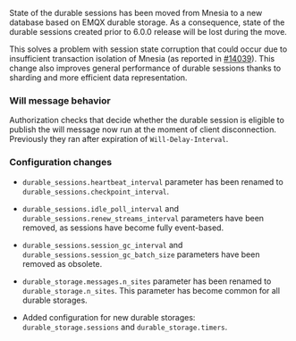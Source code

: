 State of the durable sessions has been moved from Mnesia to a new database based on EMQX durable storage.
As a consequence, state of the durable sessions created prior to 6.0.0 release will be lost during the move.

This solves a problem with session state corruption that could occur due to insufficient transaction isolation of Mnesia (as reported in [#14039](https://github.com/emqx/emqx/issues/14039)).
This change also improves general performance of durable sessions thanks to sharding and more efficient data representation.

### Will message behavior

Authorization checks that decide whether the durable session is eligible to publish the will message now run at the moment of client disconnection.
Previously they ran after expiration of `Will-Delay-Interval`.

### Configuration changes

- `durable_sessions.heartbeat_interval` parameter has been renamed to `durable_sessions.checkpoint_interval`.

- `durable_sessions.idle_poll_interval` and `durable_sessions.renew_streams_interval` parameters have been removed, as sessions have become fully event-based.

- `durable_sessions.session_gc_interval` and `durable_sessions.session_gc_batch_size` parameters have been removed as obsolete.

- `durable_storage.messages.n_sites` parameter has been renamed to `durable_storage.n_sites`.
  This parameter has become common for all durable storages.

- Added configuration for new durable storages: `durable_storage.sessions` and `durable_storage.timers`.
